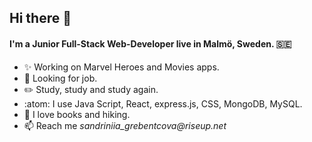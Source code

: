 ## Hi there 👋

#### I'm a Junior Full-Stack Web-Developer live in Malmö, Sweden. :sweden:

* ✨ Working on Marvel Heroes and Movies apps.
* 👀 Looking for job.
* :pencil2: Study, study and study again.
* :atom: I use Java Script, React, express.js, CSS, MongoDB, MySQL.
* :purple_heart: I love books and hiking.
*  📫 Reach me _sandriniia_grebentcova@riseup.net_


<!---
Sandriniia/Sandriniia is a ✨ special ✨ repository because its `README.md` (this file) appears on your GitHub profile.
You can click the Preview link to take a look at your changes.
--->

